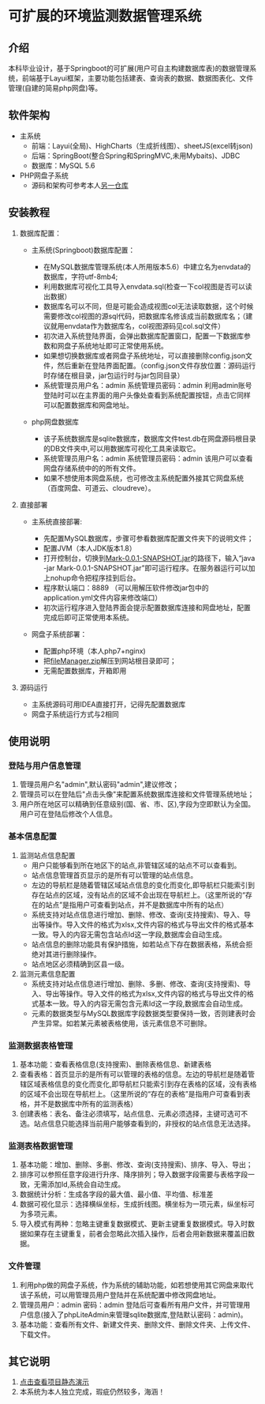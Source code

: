 # 可扩展的环境监测数据管理系统

## 介绍
本科毕业设计，基于Springboot的可扩展(用户可自主构建数据库表)的数据管理系统，前端基于Layui框架，主要功能包括建表、查询表的数据、数据图表化、文件管理(自建的简易php网盘)等。

## 软件架构
* 主系统
    * 前端：Layui(全局)、HighCharts（生成折线图）、sheetJS(excel转json)
    * 后端：SpringBoot(整合Spring和SpringMVC,未用Mybaits)、JDBC
    * 数据库：MySQL 5.6
* PHP网盘子系统
    * 源码和架构可参考本人[另一仓库](https://gitee.com/markchen7788/a-simple-php-network-disk)


## 安装教程

1.  数据库配置：
    * 主系统(Springboot)数据库配置：
        * 在MySQL数据库管理系统(本人所用版本5.6）中建立名为envdata的数据库，字符utf-8mb4;
        * 利用数据库可视化工具导入envdata.sql(检查一下col视图是否可以读出数据）
        * 数据库名可以不同，但是可能会造成视图col无法读取数据，这个时候需要修改col视图的源sql代码，把数据库名修该成当前数据库名；（建议就用envdata作为数据库名，col视图源码见col.sql文件）
        * 初次进入系统登陆界面，会弹出数据库配置窗口，配置一下数据库参数和网盘子系统地址即可正常使用系统。
        * 如果想切换数据库或者网盘子系统地址，可以直接删除config.json文件，然后重新在登陆界面配置。（config.json文件存放位置：源码运行时存储在根目录，jar包运行时与jar包同目录）
        * 系统管理员用户名：admin     系统管理员密码：admin     利用admin账号登陆时可以在主界面的用户头像处查看到系统配置按钮，点击它同样可以配置数据库和网盘地址。

    * php网盘数据库
        * 该子系统数据库是sqlite数据库，数据库文件test.db在网盘源码根目录的DB文件夹中,可以用数据库可视化工具来读取它。
        * 系统管理员用户名：admin     系统管理员密码：admin   该用户可以查看网盘存储系统中的的所有文件。
        * 如果不想使用本网盘系统，也可修改主系统配置外接其它网盘系统（百度网盘、可道云、cloudreve）。
2.  直接部署

    * 主系统直接部署:
        * 先配置MySQL数据库，步骤可参看数据库配置文件夹下的说明文件；
        * 配置JVM（本人JDK版本1.8）
        * 打开控制台，切换到[Mark-0.0.1-SNAPSHOT.jar](./Mark-0.0.1-SNAPSHOT.jar)的路径下，输入“java -jar  Mark-0.0.1-SNAPSHOT.jar”即可运行程序。在服务器运行可以加上nohup命令把程序挂到后台。
        * 程序默认端口：8889 （可以用解压软件修改jar包中的application.yml文件内容来修改端口）
        * 初次运行程序进入登陆界面会提示配置数据库连接和网盘地址，配置完成后即可正常使用本系统。

    * 网盘子系统部署：
        * 配置php环境（本人php7+nginx)
        * 把[fileManager.zip](.)解压到网站根目录即可；
        * 无需配置数据库，开箱即用
3.  源码运行
    * 主系统源码可用IDEA直接打开，记得先配置数据库
    * 网盘子系统运行方式与2相同


## 使用说明

### 登陆与用户信息管理
1. 管理员用户名"admin",默认密码"admin",建议修改；
2. 管理员可以在登陆后"点击头像"来配置系统数据库连接和文件管理系统地址；
3. 用户所在地区可以精确到任意级别(国、省、市、区),字段为空即默认为全国。用户可在登陆后修改个人信息。

### 基本信息配置
1. 监测站点信息配置
    * 用户只能够看到所在地区下的站点,非管辖区域的站点不可以查看到。
    * 站点信息管理首页显示的是所有可以管理的站点信息。
    * 左边的导航栏是随着管辖区域站点信息的变化而变化,即导航栏只能索引到存在站点的区域，没有站点的区域不会出现在导航栏上。（这里所说的“存在的站点”是指用户可查看到站点，并不是数据库中所有的站点）
    * 系统支持对站点信息进行增加、删除、修改、查询(支持搜索)、导入、导出等操作。导入文件的格式为xlsx,文件内容的格式与导出文件的格式基本一致。导入的内容无需包含站点Id这一字段,数据库会自动生成。
    * 站点信息的删除功能具有保护措施，如若站点下存在数据表格，系统会拒绝对其进行删除操作。
    * 站点地区必须精确到区县一级。
2. 监测元素信息配置
    * 系统支持对站点信息进行增加、删除、多删、修改、查询(支持搜索)、导入、导出等操作。导入文件的格式为xlsx,文件内容的格式与导出文件的格式基本一致。导入的内容无需包含元素Id这一字段,数据库会自动生成。
    * 元素的数据类型与MySQL数据库字段数据类型要保持一致，否则建表时会产生异常。如若某元素被表格使用，该元素信息不可删除。

### 监测数据表格管理
1. 基本功能：查看表格信息(支持搜索)、删除表格信息、新建表格
2. 查看表格：首页显示的是所有可以管理的表格的信息。左边的导航栏是随着管辖区域表格信息的变化而变化,即导航栏只能索引到存在表格的区域，没有表格的区域不会出现在导航栏上。（这里所说的“存在的表格”是指用户可查看到表格，并不是数据库中所有的监测表格）
3. 创建表格：表名、备注必须填写，站点信息、元素必须选择，主键可选可不选。站点信息只能选择当前用户能够查看到的，非授权的站点信息无法选择。
### 监测表格数据管理
1. 基本功能：增加、删除、多删、修改、查询(支持搜索)、排序、导入、导出；
2. 排序可以参照任意字段进行升序、降序排列；导入数据字段需要与表格字段一致，无需添加Id,系统会自动生成。
3. 数据统计分析：生成各字段的最大值、最小值、平均值、标准差
4. 数据可视化显示：选择横纵坐标，生成折线图。横坐标为一项元素，纵坐标可为多项元素。
5. 导入模式有两种：忽略主键重复数据模式、更新主键重复数据模式。导入时数据如果存在主键重复，前者会忽略此次插入操作，后者会用新数据来覆盖旧数据。

### 文件管理
1. 利用php做的网盘子系统，作为系统的辅助功能，如若想使用其它网盘来取代该子系统，可以用管理员用户登陆并在系统配置中修改网盘地址。
2. 管理员用户：admin 密码：admin 登陆后可查看所有用户文件，并可管理用户信息(接入了phpLiteAdmin来管理sqlite数据库,登陆默认密码：admin)。
3. 基本功能：查看所有文件、新建文件夹、删除文件、删除文件夹、上传文件、下载文件。

## 其它说明
1. [点击查看项目静态演示](http://markchen7788.gitee.io/gradualtiondesign)
2. 本系统为本人独立完成，瑕疵仍然较多，海涵！